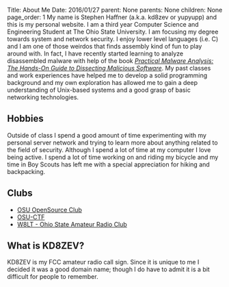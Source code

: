 Title:	About Me
Date:	2016/01/27
parent:	None
parents:	None
children:	None
page_order:	1
My name is Stephen Haffner (a.k.a. kd8zev or yupyupp) and this is my personal website. I am a third year Computer Science and Engineering Student at The Ohio State University. I am focusing my degree towards system and network security. I enjoy lower level languages (i.e. C) and I am one of those weirdos that finds assembly kind of fun to play around with. In fact, I have recently started learning to analyze disassembled malware with help of the book *[Practical Malware Analysis: The Hands-On Guide to Dissecting Malicious Software](https://www.nostarch.com/malware.htm)*. My past classes and work experiences have helped me to develop a solid programming background and my own exploration has allowed me to gain a deep understanding of Unix-based systems and a good grasp of basic networking technologies. 

## Hobbies
Outside of class I spend a good amount of time experimenting with my personal server network and trying to learn more about anything related to the field of security. 
Although I spend a lot of time at my computer I love being active. I spend a lot of time working on and riding my bicycle and my time in Boy Scouts has left me with a special appreciation for hiking and backpacking.

## Clubs
 - [OSU OpenSource Club](http://opensource.osu.edu)
 - [OSU-CTF](https://u.osu.edu/osuctf/)
 - [W8LT - Ohio State Amateur Radio Club](http://u.osu.edu/w8lt/)

## What is KD8ZEV?
KD8ZEV is my FCC amateur radio call sign. Since it is unique to me I decided it was a good domain name; though I do have to admit it is a bit difficult for people to remember.
